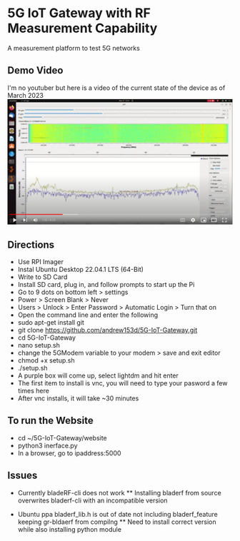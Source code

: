 # 5G IoT Gateway with RF Measurement Capability
A measurement platform to test 5G networks

## Demo Video
I'm no youtuber but here is a video of the current state of the device as of March 2023
[![5G Demo](media/screenshot_youtube.png)](https://youtu.be/Gw4qhBvPAFY)

## Directions
* Use RPI Imager
* Instal Ubuntu Desktop 22.04.1 LTS (64-Bit)
* Write to SD Card
* Install SD card, plug in, and follow prompts to start up the Pi
* Go to 9 dots on bottom left > settings
* Power > Screen Blank > Never
* Users > Unlock > Enter Password > Automatic Login > Turn that on
* Open the command line and enter the following
* sudo apt-get install git
* git clone https://github.com/andrew153d/5G-IoT-Gateway.git
* cd 5G-IoT-Gateway
* nano setup.sh
* change the 5GModem variable to your modem > save and exit editor
* chmod +x setup.sh
* ./setup.sh
* A purple box will come up, select lightdm and hit enter
* The first item to install is vnc, you will need to type your pasword a few times here
* After vnc installs, it will take ~30 minutes

## To run the Website
* cd ~/5G-IoT-Gateway/website
* python3 inerface.py
* In a browser, go to ipaddress:5000

## Issues
* Currently bladeRF-cli does not work
** Installing bladerf from source overwrites bladerf-cli with an incompatible version

* Ubuntu ppa bladerf_lib.h is out of date not including bladerf_feature keeping gr-bldaerf from compilng
** Need to install correct version while also installing python module
